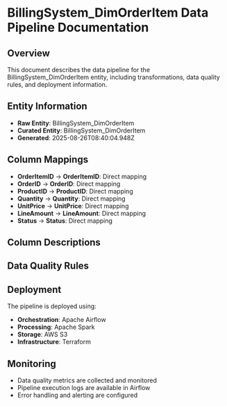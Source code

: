 # BillingSystem_DimOrderItem Data Pipeline Documentation

## Overview
This document describes the data pipeline for the BillingSystem_DimOrderItem entity, including transformations, data quality rules, and deployment information.

## Entity Information
- **Raw Entity**: BillingSystem_DimOrderItem
- **Curated Entity**: BillingSystem_DimOrderItem
- **Generated**: 2025-08-26T08:40:04.948Z

## Column Mappings
- **OrderItemID** → **OrderItemID**: Direct mapping
- **OrderID** → **OrderID**: Direct mapping
- **ProductID** → **ProductID**: Direct mapping
- **Quantity** → **Quantity**: Direct mapping
- **UnitPrice** → **UnitPrice**: Direct mapping
- **LineAmount** → **LineAmount**: Direct mapping
- **Status** → **Status**: Direct mapping

## Column Descriptions


## Data Quality Rules


## Deployment
The pipeline is deployed using:
- **Orchestration**: Apache Airflow
- **Processing**: Apache Spark
- **Storage**: AWS S3
- **Infrastructure**: Terraform

## Monitoring
- Data quality metrics are collected and monitored
- Pipeline execution logs are available in Airflow
- Error handling and alerting are configured